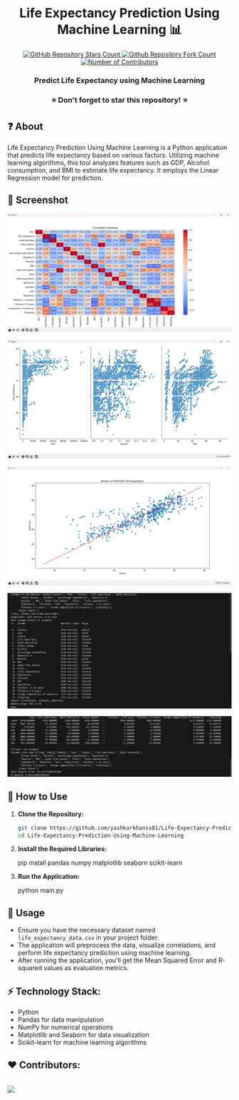 <h1 align="center">Life Expectancy Prediction Using Machine Learning 📊</h1>
<p align="center">
  <a href="https://github.com/yashkarkhanis01/Life-Expectancy-Prediction-Using-Machine-Learning">
   <img alt="GitHub Repository Stars Count" src="https://img.shields.io/github/stars/yashkarkhanis01/Life-Expectancy-Prediction-Using-Machine-Learning?style=social" />
  </a>
  <a href="https://github.com/yashkarkhanis01/Life-Expectancy-Prediction-Using-Machine-Learning">
  <img alt="Github Repository Fork Count" src="https://img.shields.io/github/forks/yashkarkhanis01/Life-Expectancy-Prediction-Using-Machine-Learning?style=social">
  </a>
  <a href="https://github.com/yashkarkhanis01/Life-Expectancy-Prediction-Using-Machine-Learning">
   <img alt="Number of Contributors" src="https://img.shields.io/github/contributors/yashkarkhanis01/Life-Expectancy-Prediction-Using-Machine-Learning?style=social">
  </a>    
</p>
<h3 align="center">Predict Life Expectancy using Machine Learning</h3>

<h3 align="center"> ⭐ Don't forget to star this repository! ⭐ </h3>

## ❓ About
Life Expectancy Prediction Using Machine Learning is a Python application that predicts life expectancy based on various factors. Utilizing machine learning algorithms, this tool analyzes features such as GDP, Alcohol consumption, and BMI to estimate life expectancy. It employs the Linear Regression model for prediction.

## 📸 Screenshot
![Screenshot 1](https://github.com/yashkarkhanis01/Life-Expectancy-Prediction-Using-Machine-Learning/blob/main/Life%20Expectancy%20Prediction%20Using%20Machine%20Learning/Screenshot/Screenshot%201.png)



![Screenshot 2](https://github.com/yashkarkhanis01/Life-Expectancy-Prediction-Using-Machine-Learning/blob/main/Life%20Expectancy%20Prediction%20Using%20Machine%20Learning/Screenshot/Screenshot%202.png)



![Screenshot 3](https://github.com/yashkarkhanis01/Life-Expectancy-Prediction-Using-Machine-Learning/blob/main/Life%20Expectancy%20Prediction%20Using%20Machine%20Learning/Screenshot/Screenshot%203.png)



![Screenshot 4](https://github.com/yashkarkhanis01/Life-Expectancy-Prediction-Using-Machine-Learning/blob/main/Life%20Expectancy%20Prediction%20Using%20Machine%20Learning/Screenshot/Screenshot%204.png)



![Screenshot 4](https://github.com/yashkarkhanis01/Life-Expectancy-Prediction-Using-Machine-Learning/blob/main/Life%20Expectancy%20Prediction%20Using%20Machine%20Learning/Screenshot/Screenshot%205.png)



## 🚀 How to Use
1. **Clone the Repository:**
   ```bash
   git clone https://github.com/yashkarkhanis01/Life-Expectancy-Prediction-Using-Machine-Learning.git
   cd Life-Expectancy-Prediction-Using-Machine-Learning
   
2. **Install the Required Libraries:**

      pip install pandas numpy matplotlib seaborn scikit-learn
   
3. **Run the Application:**

      python main.py

## 🤔 Usage
- Ensure you have the necessary dataset named `life_expectancy_data.csv` in your project folder.
- The application will preprocess the data, visualize correlations, and perform life expectancy prediction using machine learning.
- After running the application, you'll get the Mean Squared Error and R-squared values as evaluation metrics.

## ⚡ Technology Stack:
- Python
- Pandas for data manipulation
- NumPy for numerical operations
- Matplotlib and Seaborn for data visualization
- Scikit-learn for machine learning algorithms

## ❤️ Contributors:
<br>
<a href="https://github.com/yashkarkhanis01/Life-Expectancy-Prediction-Using-Machine-Learning/graphs/contributors">
  <img src="https://contrib.rocks/image?repo=yashkarkhanis01/Life-Expectancy-Prediction-Using-Machine-Learning&&max=817" />
</a>
</br>
